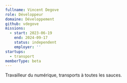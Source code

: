 ```yaml
---
fullname: Vincent Degove
role: Développeur
domaine: Développement
github: vdegove
missions:
  - start: 2023-06-19
    end: 2024-09-17
    status: independent
    employer: ''
startups:
  - transport
memberType: beta
---
```


Travailleur du numérique, transports à toutes les sauces.
